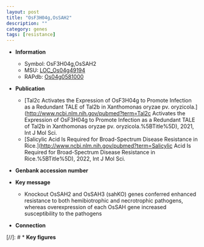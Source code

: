 ```yaml
---
layout: post
title: "OsF3H04g,OsSAH2"
description: ""
category: genes
tags: [resistance]
---
```


* **Information**  
    + Symbol: OsF3H04g,OsSAH2  
    + MSU: [LOC_Os04g49194](http://rice.uga.edu/cgi-bin/ORF_infopage.cgi?orf=LOC_Os04g49194)  
    + RAPdb: [Os04g0581000](https://rapdb.dna.affrc.go.jp/locus/?name=Os04g0581000)  

* **Publication**  
    + [Tal2c Activates the Expression of OsF3H04g to Promote Infection as a Redundant TALE of Tal2b in Xanthomonas oryzae pv. oryzicola.](http://www.ncbi.nlm.nih.gov/pubmed?term=Tal2c Activates the Expression of OsF3H04g to Promote Infection as a Redundant TALE of Tal2b in Xanthomonas oryzae pv. oryzicola.%5BTitle%5D), 2021, Int J Mol Sci.
    + [Salicylic Acid Is Required for Broad-Spectrum Disease Resistance in Rice.](http://www.ncbi.nlm.nih.gov/pubmed?term=Salicylic Acid Is Required for Broad-Spectrum Disease Resistance in Rice.%5BTitle%5D), 2022, Int J Mol Sci.

* **Genbank accession number**  

* **Key message**  
    + Knockout OsSAH2 and OsSAH3 (sahKO) genes conferred enhanced resistance to both hemibiotrophic and necrotrophic pathogens, whereas overexpression of each OsSAH gene increased susceptibility to the pathogens

* **Connection**  

[//]: # * **Key figures**  


